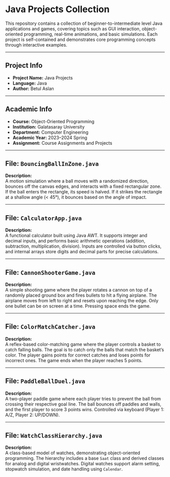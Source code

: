 # Java Projects Collection

This repository contains a collection of beginner-to-intermediate level Java applications and games, covering topics such as GUI interaction, object-oriented programming, real-time animations, and basic simulations. Each project is self-contained and demonstrates core programming concepts through interactive examples.

---

## Project Info

- **Project Name:** Java Projects  
- **Language:** Java  
- **Author:** Betul Aslan  

---

## Academic Info

- **Course:** Object-Oriented Programming
- **Institution:** Galatasaray University  
- **Department:** Computer Engineering  
- **Academic Year:** 2023–2024 Spring
- **Assignment:** Course Assignments and Projects  

---

## File: `BouncingBallInZone.java`

**Description:**  
A motion simulation where a ball moves with a randomized direction, bounces off the canvas edges, and interacts with a fixed rectangular zone. If the ball enters the rectangle, its speed is halved. If it strikes the rectangle at a shallow angle (< 45°), it bounces based on the angle of impact.

---

## File: `CalculatorApp.java`

**Description:**  
A functional calculator built using Java AWT. It supports integer and decimal inputs, and performs basic arithmetic operations (addition, subtraction, multiplication, division). Inputs are controlled via button clicks, and internal arrays store digits and decimal parts for precise calculations.

---

## File: `CannonShooterGame.java`

**Description:**  
A simple shooting game where the player rotates a cannon on top of a randomly placed ground box and fires bullets to hit a flying airplane. The airplane moves from left to right and resets upon reaching the edge. Only one bullet can be on screen at a time. Pressing space ends the game.

---

## File: `ColorMatchCatcher.java`

**Description:**  
A reflex-based color-matching game where the player controls a basket to catch falling balls. The goal is to catch only the balls that match the basket’s color. The player gains points for correct catches and loses points for incorrect ones. The game ends when the player reaches 5 points.

---

## File: `PaddleBallDuel.java`

**Description:**  
A two-player paddle game where each player tries to prevent the ball from crossing their respective goal line. The ball bounces off paddles and walls, and the first player to score 3 points wins. Controlled via keyboard (Player 1: A/Z, Player 2: UP/DOWN).

---

## File: `WatchClassHierarchy.java`

**Description:**  
A class-based model of watches, demonstrating object-oriented programming. The hierarchy includes a base `Saat` class and derived classes for analog and digital wristwatches. Digital watches support alarm setting, stopwatch simulation, and date handling using `Calendar`.
